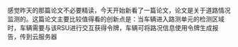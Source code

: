 感觉昨天的那篇论文不必要精读，今天开始新看了一篇论文，论文是关于道路情况监测的。这篇论文主要比较值得看的创新点是：当车辆进入路测单元的检测区域时，车辆需要与该RSU进行交互获得令牌，车辆可将路况信息使用令牌生成报告，传到云服务器

